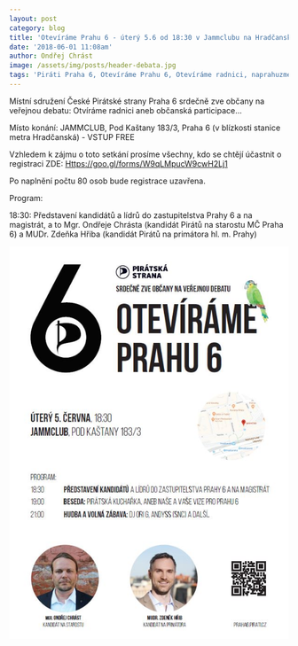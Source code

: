 ```yaml
---
layout: post
category: blog
title: 'Otevíráme Prahu 6 - úterý 5.6 od 18:30 v Jammclubu na Hradčanské'
date: '2018-06-01 11:08am'
author: Ondřej Chrást
image: /assets/img/posts/header-debata.jpg
tags: 'Piráti Praha 6, Otevíráme Prahu 6, Otevíráme radnici, naprahuzmeny'
---
```

Místní sdružení České Pirátské strany Praha 6 srdečně zve občany na veřejnou debatu: Otvíráme radnici aneb občanská participace...

Místo konání: JAMMCLUB, Pod Kaštany 183/3, Praha 6 (v blízkosti stanice metra Hradčanská) - VSTUP FREE

Vzhledem k zájmu o toto setkání prosíme všechny, kdo se chtějí účastnit o registraci ZDE: <Https://goo.gl/forms/W9qLMpucW9cwH2Lj1>

Po naplnění počtu 80 osob bude registrace uzavřena.

Program:

18:30: Představení kandidátů a lídrů do zastupitelstva Prahy 6 a na magistrát, a to Mgr. Ondřeje Chrásta (kandidát Pirátů na starostu MČ Praha 6) a MUDr. Zdeňka Hřiba (kandidát Pirátů na primátora hl. m. Prahy)

![null](/assets/img/posts/obrazek-jamm-club.jpg)
